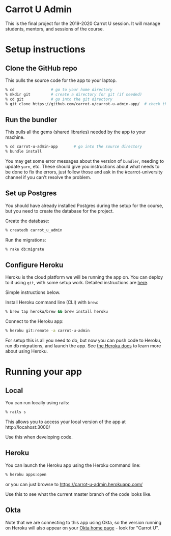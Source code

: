 # Carrot U Admin

This is the final project for the 2019-2020 Carrot U session. It will manage students,
mentors, and sessions of the course.

# Setup instructions

## Clone the GitHub repo

This pulls the source code for the app to your laptop.

```bash
% cd                # go to your home directory
% mkdir git         # create a directory for git (if needed)
% cd git            # go into the git directory
% git clone https://github.com/carrot-u/carrot-u-admin-app/  # check this repo out from git
```

## Run the bundler

This pulls all the gems (shared libraries) needed by the app to your machine.

```bash
% cd carrot-u-admin-app       # go into the source directory
% bundle install
```

You may get some error messages about the version of `bundler`, needing to update `yarn`,
etc. These should give you instructions about what needs to be done to fix the errors,
just follow those and ask in the #carrot-university channel if you can't resolve the
problem.

## Set up Postgres

You should have already installed Postgres during the setup for the course, but you
need to create the database for the project.

Create the database:

```bash
% createdb carrot_u_admin
```

Run the migrations:

```bash
% rake db:migrate
```

## Configure Heroku

Heroku is the cloud platform we will be running the app on. You can deploy to it
using `git`, with some setup work.
Detailed instructions are [here](https://devcenter.heroku.com/articles/git).

Simple instructions below.

Install Heroku command line (CLI) with `brew`:

```bash
% brew tap heroku/brew && brew install heroku
```

Connect to the Heroku app:

```bash
% heroku git:remote -a carrot-u-admin
```

For setup this is all you need to do, but now you can push code to Heroku, run
db migrations, and launch the app. See 
[the Heroku docs](https://devcenter.heroku.com/articles/getting-started-with-ruby)
to learn more about using Heroku.

# Running your app

## Local

You can run locally using rails:

```bash
% rails s
``` 

This allows you to access your local version of the app at http://locahost:3000/

Use this when developing code.

## Heroku

You can launch the Heroku app using the Heroku command line:

```bash
% heroku apps:open
```

or you can just browse to https://carrot-u-admin.herokuapp.com/

Use this to see what the current master branch of the code looks like.

## Okta

Note that we are connecting to this app using Okta, so the version running on Heroku
will also appear on your [Okta home page](https://instacart.okta.com/app/UserHome) - look for "Carrot U".




